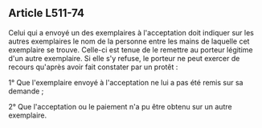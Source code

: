 Article L511-74
----
Celui qui a envoyé un des exemplaires à l'acceptation doit indiquer sur les
autres exemplaires le nom de la personne entre les mains de laquelle cet
exemplaire se trouve. Celle-ci est tenue de le remettre au porteur légitime d'un
autre exemplaire. Si elle s'y refuse, le porteur ne peut exercer de recours
qu'après avoir fait constater par un protêt :

1° Que l'exemplaire envoyé à l'acceptation ne lui a pas été remis sur sa demande
;

2° Que l'acceptation ou le paiement n'a pu être obtenu sur un autre exemplaire.
